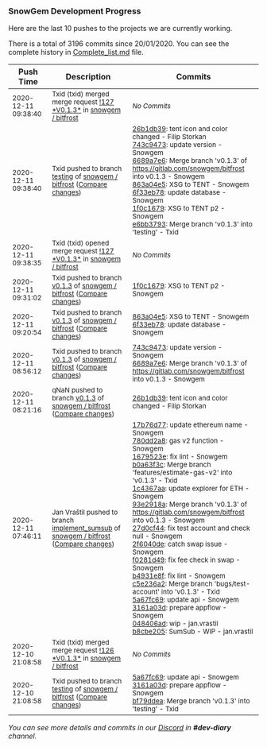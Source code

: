 
### SnowGem Development Progress

Here are the last 10 pushes to the projects we are currently working.

There is a total of 3196 commits since 20/01/2020. You can see the complete history in
 [Complete_list.md](Complete_list.md) file.

| Push Time | Description | Commits |
| --- | --- | --- |
| <sub>2020-12-11 09:38:40</sub> | <sub>Txid (txid) merged merge request [\!127 \*V0\.1\.3\*](https://gitlab.com/snowgem/bitfrost/-/merge_requests/127) in [snowgem / bitfrost](https://gitlab.com/snowgem/bitfrost)</sub> | <sub>_No Commits_</sub> |
| <sub>2020-12-11 09:38:40</sub> | <sub>Txid pushed to branch [testing](https://gitlab.com/snowgem/bitfrost/commits/testing) of [snowgem / bitfrost](https://gitlab.com/snowgem/bitfrost) ([Compare changes](https://gitlab.com/snowgem/bitfrost/compare/bf79ddea5b11780e73586beea7c54041b97961b1...e6bb3793a5dcf8eabf8983d16699939b9b96cd7c))</sub> | <sub>[26b1db39](https://gitlab.com/snowgem/bitfrost/-/commit/26b1db39eb4e7aae348e1511b7a098f0038e31c6): tent icon and color changed - Filip Storkan<br>[743c9473](https://gitlab.com/snowgem/bitfrost/-/commit/743c947384766d40f3570082c3696e23d0f89d8f): update version - Snowgem<br>[6689a7e6](https://gitlab.com/snowgem/bitfrost/-/commit/6689a7e6856516d60413778dee37a3eeb6efd58d): Merge branch 'v0.1.3' of https://gitlab.com/snowgem/bitfrost into v0.1.3 - Snowgem<br>[863a04e5](https://gitlab.com/snowgem/bitfrost/-/commit/863a04e5634edf62cedc48829ac751495a395e58): XSG to TENT - Snowgem<br>[6f33eb78](https://gitlab.com/snowgem/bitfrost/-/commit/6f33eb78f7778bffa6cfb1e5a3f7c6767b44260b): update database - Snowgem<br>[1f0c1679](https://gitlab.com/snowgem/bitfrost/-/commit/1f0c167947f7c9e9622af2c7b8814068d37f6a97): XSG to TENT p2 - Snowgem<br>[e6bb3793](https://gitlab.com/snowgem/bitfrost/-/commit/e6bb3793a5dcf8eabf8983d16699939b9b96cd7c): Merge branch 'v0.1.3' into 'testing' - Txid</sub> |
| <sub>2020-12-11 09:38:35</sub> | <sub>Txid (txid) opened merge request [\!127 \*V0\.1\.3\*](https://gitlab.com/snowgem/bitfrost/-/merge_requests/127) in [snowgem / bitfrost](https://gitlab.com/snowgem/bitfrost)</sub> | <sub>_No Commits_</sub> |
| <sub>2020-12-11 09:31:02</sub> | <sub>Txid pushed to branch [v0\.1\.3](https://gitlab.com/snowgem/bitfrost/commits/v0.1.3) of [snowgem / bitfrost](https://gitlab.com/snowgem/bitfrost) ([Compare changes](https://gitlab.com/snowgem/bitfrost/compare/6f33eb78f7778bffa6cfb1e5a3f7c6767b44260b...1f0c167947f7c9e9622af2c7b8814068d37f6a97))</sub> | <sub>[1f0c1679](https://gitlab.com/snowgem/bitfrost/-/commit/1f0c167947f7c9e9622af2c7b8814068d37f6a97): XSG to TENT p2 - Snowgem</sub> |
| <sub>2020-12-11 09:20:54</sub> | <sub>Txid pushed to branch [v0\.1\.3](https://gitlab.com/snowgem/bitfrost/commits/v0.1.3) of [snowgem / bitfrost](https://gitlab.com/snowgem/bitfrost) ([Compare changes](https://gitlab.com/snowgem/bitfrost/compare/6689a7e6856516d60413778dee37a3eeb6efd58d...6f33eb78f7778bffa6cfb1e5a3f7c6767b44260b))</sub> | <sub>[863a04e5](https://gitlab.com/snowgem/bitfrost/-/commit/863a04e5634edf62cedc48829ac751495a395e58): XSG to TENT - Snowgem<br>[6f33eb78](https://gitlab.com/snowgem/bitfrost/-/commit/6f33eb78f7778bffa6cfb1e5a3f7c6767b44260b): update database - Snowgem</sub> |
| <sub>2020-12-11 08:56:12</sub> | <sub>Txid pushed to branch [v0\.1\.3](https://gitlab.com/snowgem/bitfrost/commits/v0.1.3) of [snowgem / bitfrost](https://gitlab.com/snowgem/bitfrost) ([Compare changes](https://gitlab.com/snowgem/bitfrost/compare/26b1db39eb4e7aae348e1511b7a098f0038e31c6...6689a7e6856516d60413778dee37a3eeb6efd58d))</sub> | <sub>[743c9473](https://gitlab.com/snowgem/bitfrost/-/commit/743c947384766d40f3570082c3696e23d0f89d8f): update version - Snowgem<br>[6689a7e6](https://gitlab.com/snowgem/bitfrost/-/commit/6689a7e6856516d60413778dee37a3eeb6efd58d): Merge branch 'v0.1.3' of https://gitlab.com/snowgem/bitfrost into v0.1.3 - Snowgem</sub> |
| <sub>2020-12-11 08:21:16</sub> | <sub>qNaN pushed to branch [v0\.1\.3](https://gitlab.com/snowgem/bitfrost/commits/v0.1.3) of [snowgem / bitfrost](https://gitlab.com/snowgem/bitfrost) ([Compare changes](https://gitlab.com/snowgem/bitfrost/compare/3161a03df7357be70c174db8c86cfc7128309862...26b1db39eb4e7aae348e1511b7a098f0038e31c6))</sub> | <sub>[26b1db39](https://gitlab.com/snowgem/bitfrost/-/commit/26b1db39eb4e7aae348e1511b7a098f0038e31c6): tent icon and color changed - Filip Storkan</sub> |
| <sub>2020-12-11 07:46:11</sub> | <sub>Jan Vraštil pushed to branch [implement\_sumsub](https://gitlab.com/snowgem/bitfrost/commits/implement_sumsub) of [snowgem / bitfrost](https://gitlab.com/snowgem/bitfrost) ([Compare changes](https://gitlab.com/snowgem/bitfrost/compare/30dbf359dd6b8a3524c5e51c501f8aa3f497c129...b8cbe205fa04e4e288f4f380d8f57b3ffa334265))</sub> | <sub>[17b76d77](https://gitlab.com/snowgem/bitfrost/-/commit/17b76d77a2eb4add5919ab46a545520a1265adde): update ethereum name - Snowgem<br>[780dd2a8](https://gitlab.com/snowgem/bitfrost/-/commit/780dd2a81c92269b3d69b28870c15753640eb022): gas v2 function - Snowgem<br>[1679523e](https://gitlab.com/snowgem/bitfrost/-/commit/1679523ecdcaa83a7babc7a734f30c0cba6aa21b): fix lint - Snowgem<br>[b0a63f3c](https://gitlab.com/snowgem/bitfrost/-/commit/b0a63f3cba29016062f405a0d86696cb4c22423b): Merge branch 'features/estimate-gas-v2' into 'v0.1.3' - Txid<br>[1c4367aa](https://gitlab.com/snowgem/bitfrost/-/commit/1c4367aa51962ae66ad45e1a740103ba6bcbf164): update explorer for ETH - Snowgem<br>[93e2918a](https://gitlab.com/snowgem/bitfrost/-/commit/93e2918a91ccf66afaad788dd40d6bab24258652): Merge branch 'v0.1.3' of https://gitlab.com/snowgem/bitfrost into v0.1.3 - Snowgem<br>[27d0cf44](https://gitlab.com/snowgem/bitfrost/-/commit/27d0cf4412d8fced77740107adc43e69c146b3ce): fix test account and check null - Snowgem<br>[2f6040de](https://gitlab.com/snowgem/bitfrost/-/commit/2f6040de07cb820a72e8b7c963ed8947ca6dd4ca): catch swap issue - Snowgem<br>[f0281d49](https://gitlab.com/snowgem/bitfrost/-/commit/f0281d49dd95f8411b2af22980d800e285f91978): fix fee check in swap - Snowgem<br>[b4931e8f](https://gitlab.com/snowgem/bitfrost/-/commit/b4931e8f97fc11e7d60c3d7323f779718e636305): fix lint - Snowgem<br>[c5e236a2](https://gitlab.com/snowgem/bitfrost/-/commit/c5e236a29cfeec5da5a7347cb8030136f66fb9de): Merge branch 'bugs/test-account' into 'v0.1.3' - Txid<br>[5a67fc69](https://gitlab.com/snowgem/bitfrost/-/commit/5a67fc694ad176a3f2e0b8720e8b3d62156301a5): update api - Snowgem<br>[3161a03d](https://gitlab.com/snowgem/bitfrost/-/commit/3161a03df7357be70c174db8c86cfc7128309862): prepare appflow - Snowgem<br>[048406ad](https://gitlab.com/snowgem/bitfrost/-/commit/048406ad1ed68a9ff5d964609f0098c74da81bd1): wip - jan.vrastil<br>[b8cbe205](https://gitlab.com/snowgem/bitfrost/-/commit/b8cbe205fa04e4e288f4f380d8f57b3ffa334265): SumSub - WIP - jan.vrastil</sub> |
| <sub>2020-12-10 21:08:58</sub> | <sub>Txid (txid) merged merge request [\!126 \*V0\.1\.3\*](https://gitlab.com/snowgem/bitfrost/-/merge_requests/126) in [snowgem / bitfrost](https://gitlab.com/snowgem/bitfrost)</sub> | <sub>_No Commits_</sub> |
| <sub>2020-12-10 21:08:58</sub> | <sub>Txid pushed to branch [testing](https://gitlab.com/snowgem/bitfrost/commits/testing) of [snowgem / bitfrost](https://gitlab.com/snowgem/bitfrost) ([Compare changes](https://gitlab.com/snowgem/bitfrost/compare/d288f01219e344d502ce7a1d4ffc7b203f7c71a5...bf79ddea5b11780e73586beea7c54041b97961b1))</sub> | <sub>[5a67fc69](https://gitlab.com/snowgem/bitfrost/-/commit/5a67fc694ad176a3f2e0b8720e8b3d62156301a5): update api - Snowgem<br>[3161a03d](https://gitlab.com/snowgem/bitfrost/-/commit/3161a03df7357be70c174db8c86cfc7128309862): prepare appflow - Snowgem<br>[bf79ddea](https://gitlab.com/snowgem/bitfrost/-/commit/bf79ddea5b11780e73586beea7c54041b97961b1): Merge branch 'v0.1.3' into 'testing' - Txid</sub> |

_You can see more details and commits in our [Discord](https://discord.gg/zumGnbg) in **#dev-diary** channel._
